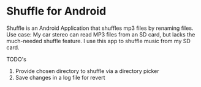 Shuffle for Android
===================

Shuffle is an Android Application that shuffles mp3 files by renaming files. Use case: My car stereo can read MP3 files from an SD card, but lacks the much-needed shuffle feature. I use this app to shuffle music from my SD card.

TODO's

1. Provide chosen directory to shuffle via a directory picker
2. Save changes in a log file for revert
